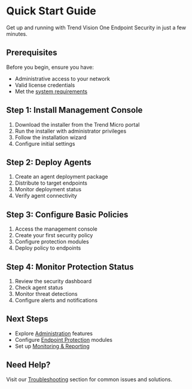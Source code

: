 # Quick Start Guide

Get up and running with Trend Vision One Endpoint Security in just a few minutes.

## Prerequisites

Before you begin, ensure you have:
- Administrative access to your network
- Valid license credentials
- Met the [system requirements](./system-requirements)

## Step 1: Install Management Console

1. Download the installer from the Trend Micro portal
2. Run the installer with administrator privileges
3. Follow the installation wizard
4. Configure initial settings

## Step 2: Deploy Agents

1. Create an agent deployment package
2. Distribute to target endpoints
3. Monitor deployment status
4. Verify agent connectivity

## Step 3: Configure Basic Policies

1. Access the management console
2. Create your first security policy
3. Configure protection modules
4. Deploy policy to endpoints

## Step 4: Monitor Protection Status

1. Review the security dashboard
2. Check agent status
3. Monitor threat detections
4. Configure alerts and notifications

## Next Steps

- Explore [Administration](../administration/) features
- Configure [Endpoint Protection](../endpoint-protection/) modules
- Set up [Monitoring & Reporting](../monitoring-reporting/)

## Need Help?

Visit our [Troubleshooting](../troubleshooting/) section for common issues and solutions.